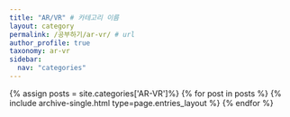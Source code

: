 ```yaml
---
title: "AR/VR" # 카테고리 이름
layout: category
permalink: /공부하기/ar-vr/ # url
author_profile: true
taxonomy: ar-vr
sidebar:
  nav: "categories"
---
```


{% assign posts = site.categories['AR-VR']%}
{% for post in posts %}
    {% include archive-single.html type=page.entries_layout %}
{% endfor %}